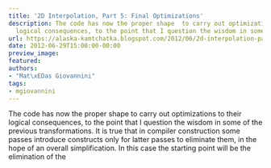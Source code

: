 ```yaml
---
title: '2D Interpolation, Part 5: Final Optimizations'
description: The code has now the proper shape  to carry out optimizations to their
  logical consequences, to the point that I question the wisdom in some...
url: https://alaska-kamtchatka.blogspot.com/2012/06/2d-interpolation-part-5-final.html
date: 2012-06-29T15:00:00-00:00
preview_image:
featured:
authors:
- "Mat\xEDas Giovannini"
tags:
- mgiovannini
---
```


The code has now the proper shape to carry out optimizations to their logical consequences, to the point that I question the wisdom in some of the previous transformations. It is true that in compiler construction some passes introduce constructs only for latter passes to eliminate them, in the hope of an overall simplification. In this case the starting point will be the elimination of the 
